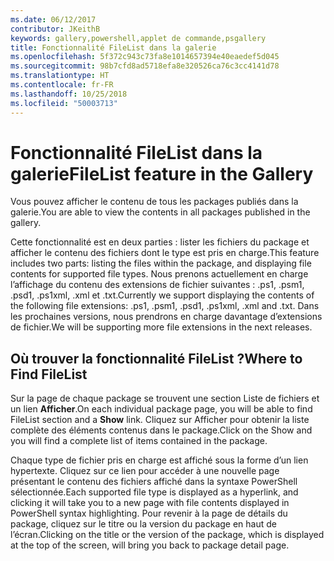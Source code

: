 ```yaml
---
ms.date: 06/12/2017
contributor: JKeithB
keywords: gallery,powershell,applet de commande,psgallery
title: Fonctionnalité FileList dans la galerie
ms.openlocfilehash: 5f372c943c73fa8e1014657394e40eaedef5d045
ms.sourcegitcommit: 98b7cfd8ad5718efa8e320526ca76c3cc4141d78
ms.translationtype: HT
ms.contentlocale: fr-FR
ms.lasthandoff: 10/25/2018
ms.locfileid: "50003713"
---
```

# <a name="filelist-feature-in-the-gallery"></a><span data-ttu-id="00664-103">Fonctionnalité FileList dans la galerie</span><span class="sxs-lookup"><span data-stu-id="00664-103">FileList feature in the Gallery</span></span>

<span data-ttu-id="00664-104">Vous pouvez afficher le contenu de tous les packages publiés dans la galerie.</span><span class="sxs-lookup"><span data-stu-id="00664-104">You are able to view the contents in all packages published in the gallery.</span></span>

<span data-ttu-id="00664-105">Cette fonctionnalité est en deux parties : lister les fichiers du package et afficher le contenu des fichiers dont le type est pris en charge.</span><span class="sxs-lookup"><span data-stu-id="00664-105">This feature includes two parts: listing the files within the package, and displaying file contents for supported file types.</span></span> <span data-ttu-id="00664-106">Nous prenons actuellement en charge l’affichage du contenu des extensions de fichier suivantes : .ps1, .psm1, .psd1, .ps1xml, .xml et .txt.</span><span class="sxs-lookup"><span data-stu-id="00664-106">Currently we support displaying the contents of the following file extensions: .ps1, .psm1, .psd1, .ps1xml, .xml and .txt.</span></span> <span data-ttu-id="00664-107">Dans les prochaines versions, nous prendrons en charge davantage d’extensions de fichier.</span><span class="sxs-lookup"><span data-stu-id="00664-107">We will be supporting more file extensions in the next releases.</span></span>

## <a name="where-to-find-filelist"></a><span data-ttu-id="00664-108">Où trouver la fonctionnalité FileList ?</span><span class="sxs-lookup"><span data-stu-id="00664-108">Where to Find FileList</span></span>

<span data-ttu-id="00664-109">Sur la page de chaque package se trouvent une section Liste de fichiers et un lien **Afficher**.</span><span class="sxs-lookup"><span data-stu-id="00664-109">On each individual package page, you will be able to find FileList section and a **Show** link.</span></span> <span data-ttu-id="00664-110">Cliquez sur Afficher pour obtenir la liste complète des éléments contenus dans le package.</span><span class="sxs-lookup"><span data-stu-id="00664-110">Click on the Show and you will find a complete list of items contained in the package.</span></span>

<span data-ttu-id="00664-111">Chaque type de fichier pris en charge est affiché sous la forme d’un lien hypertexte. Cliquez sur ce lien pour accéder à une nouvelle page présentant le contenu des fichiers affiché dans la syntaxe PowerShell sélectionnée.</span><span class="sxs-lookup"><span data-stu-id="00664-111">Each supported file type is displayed as a hyperlink, and clicking it will take you to a new page with file contents displayed in PowerShell syntax highlighting.</span></span> <span data-ttu-id="00664-112">Pour revenir à la page de détails du package, cliquez sur le titre ou la version du package en haut de l’écran.</span><span class="sxs-lookup"><span data-stu-id="00664-112">Clicking on the title or the version of the package, which is displayed at the top of the screen, will bring you back to package detail page.</span></span>
